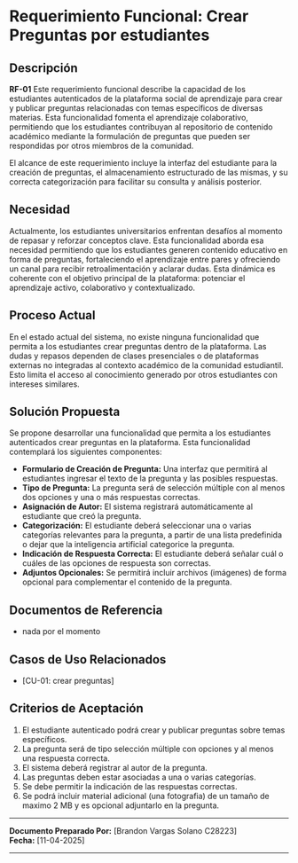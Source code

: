 # Requerimiento Funcional: Crear Preguntas por estudiantes

## Descripción

**RF-01** Este requerimiento funcional describe la capacidad de los estudiantes autenticados de la plataforma social de aprendizaje para crear y publicar preguntas relacionadas con temas específicos de diversas materias. Esta funcionalidad fomenta el aprendizaje colaborativo, permitiendo que los estudiantes contribuyan al repositorio de contenido académico mediante la formulación de preguntas que pueden ser respondidas por otros miembros de la comunidad.

El alcance de este requerimiento incluye la interfaz del estudiante para la creación de preguntas, el almacenamiento estructurado de las mismas, y su correcta categorización para facilitar su consulta y análisis posterior.

## Necesidad

Actualmente, los estudiantes universitarios enfrentan desafíos al momento de repasar y reforzar conceptos clave. Esta funcionalidad aborda esa necesidad permitiendo que los estudiantes generen contenido educativo en forma de preguntas, fortaleciendo el aprendizaje entre pares y ofreciendo un canal para recibir retroalimentación y aclarar dudas. Esta dinámica es coherente con el objetivo principal de la plataforma: potenciar el aprendizaje activo, colaborativo y contextualizado.

## Proceso Actual

En el estado actual del sistema, no existe ninguna funcionalidad que permita a los estudiantes crear preguntas dentro de la plataforma. Las dudas y repasos dependen de clases presenciales o de plataformas externas no integradas al contexto académico de la comunidad estudiantil. Esto limita el acceso al conocimiento generado por otros estudiantes con intereses similares.

## Solución Propuesta

Se propone desarrollar una funcionalidad que permita a los estudiantes autenticados crear preguntas en la plataforma. Esta funcionalidad contemplará los siguientes componentes:

- **Formulario de Creación de Pregunta:** Una interfaz que permitirá al estudiantes ingresar el texto de la pregunta y las posibles respuestas.
- **Tipo de Pregunta:** La pregunta será de selección múltiple con al menos dos opciones y una o más respuestas correctas.
- **Asignación de Autor:** El sistema registrará automáticamente al estudiante que creó la pregunta.
- **Categorización:** El estudiante deberá seleccionar una o varias categorías relevantes para la pregunta, a partir de una lista predefinida o dejar que la inteligencia artificial categorice la pregunta.
- **Indicación de Respuesta Correcta:** El estudiante deberá señalar cuál o cuáles de las opciones de respuesta son correctas.
- **Adjuntos Opcionales:** Se permitirá incluir archivos (imágenes) de forma opcional para complementar el contenido de la pregunta.

## Documentos de Referencia

- nada por el momento

## Casos de Uso Relacionados

- [CU-01: crear preguntas]

## Criterios de Aceptación

1. El estudiante autenticado podrá crear y publicar preguntas sobre temas específicos.
2. La pregunta será de tipo selección múltiple con opciones y al menos una respuesta correcta.
3. El sistema deberá registrar al autor de la pregunta.
4. Las preguntas deben estar asociadas a una o varias categorías.
5. Se debe permitir la indicación de las respuestas correctas.
6. Se podrá incluir material adicional (una fotografia) de un tamaño de maximo 2 MB y es opcional adjuntarlo en la pregunta.

---

**Documento Preparado Por:** [Brandon Vargas Solano C28223]  
**Fecha:** [11-04-2025]

---
